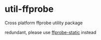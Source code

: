 util-ffprobe
=============


Cross platform ffprobe utility package


redundant, please use [ffprobe-static](https://github.com/joshwnj/ffprobe-static) instead
